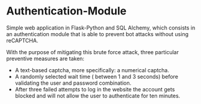 # Authentication-Module
Simple web application in Flask-Python and SQL Alchemy, which consists in an authentication module that is able to prevent bot attacks without using reCAPTCHA.

With the purpose of mitigating this brute force attack, three particular preventive measures are taken:
- A text-based captcha, more specifically: a numerical captcha.
- A randomly selected wait time ( between 1 and 3 seconds) before validating the user and password combination.
- After three failed attempts to log in the website the account gets blocked and will not allow the user to authenticate for ten minutes.

